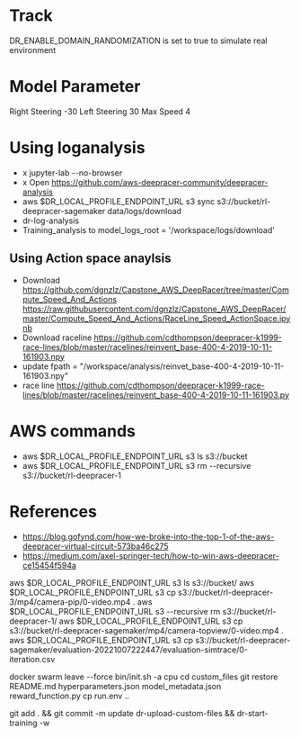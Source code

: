 # Track 
DR_ENABLE_DOMAIN_RANDOMIZATION is set to true to simulate real environment

# Model Parameter
Right Steering -30
Left Steering 30
Max Speed 4

# Using loganalysis
* x jupyter-lab --no-browser
* x Open https://github.com/aws-deepracer-community/deepracer-analysis
* aws $DR_LOCAL_PROFILE_ENDPOINT_URL s3 sync s3://bucket/rl-deepracer-sagemaker data/logs/download
* dr-log-analysis
* Training_analysis to model_logs_root = '/workspace/logs/download' 

## Using Action space anaylsis
* Download https://github.com/dgnzlz/Capstone_AWS_DeepRacer/tree/master/Compute_Speed_And_Actions https://raw.githubusercontent.com/dgnzlz/Capstone_AWS_DeepRacer/master/Compute_Speed_And_Actions/RaceLine_Speed_ActionSpace.ipynb
* Download raceline https://github.com/cdthompson/deepracer-k1999-race-lines/blob/master/racelines/reinvent_base-400-4-2019-10-11-161903.npy
* update fpath = "/workspace/analysis/reinvet_base-400-4-2019-10-11-161903.npy"
* race line https://github.com/cdthompson/deepracer-k1999-race-lines/blob/master/racelines/reinvent_base-400-4-2019-10-11-161903.py

# AWS commands
* aws $DR_LOCAL_PROFILE_ENDPOINT_URL s3 ls s3://bucket
* aws $DR_LOCAL_PROFILE_ENDPOINT_URL s3 rm --recursive s3://bucket/rl-deepracer-1

# References
* https://blog.gofynd.com/how-we-broke-into-the-top-1-of-the-aws-deepracer-virtual-circuit-573ba46c275
* https://medium.com/axel-springer-tech/how-to-win-aws-deepracer-ce15454f594a


aws $DR_LOCAL_PROFILE_ENDPOINT_URL s3 ls s3://bucket/
aws $DR_LOCAL_PROFILE_ENDPOINT_URL s3 cp s3://bucket/rl-deepracer-3/mp4/camera-pip/0-video.mp4 .
aws $DR_LOCAL_PROFILE_ENDPOINT_URL s3 --recursive rm s3://bucket/rl-deepracer-1/
aws $DR_LOCAL_PROFILE_ENDPOINT_URL s3 cp s3://bucket/rl-deepracer-sagemaker/mp4/camera-topview/0-video.mp4 . 
aws $DR_LOCAL_PROFILE_ENDPOINT_URL s3 cp s3://bucket/rl-deepracer-sagemaker/evaluation-20221007222447/evaluation-simtrace/0-iteration.csv

docker swarm leave --force
bin/init.sh -a cpu
cd custom_files
git restore README.md hyperparameters.json model_metadata.json reward_function.py
cp run.env ..

git add . && git commit -m update
dr-upload-custom-files  && dr-start-training -w